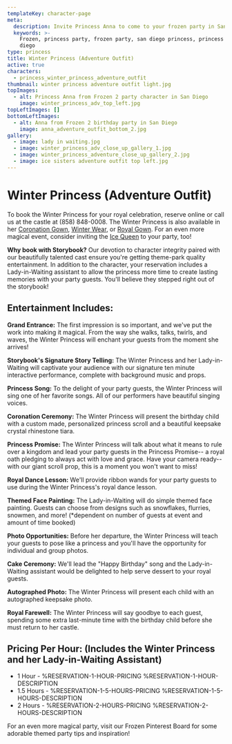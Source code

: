 ```yaml
---
templateKey: character-page
meta:
  description: Invite Princess Anna to come to your frozen party in San Diego
  keywords: >-
    Frozen, princess party, frozen party, san diego princess, princess party san
    diego
type: princess
title: Winter Princess (Adventure Outfit)
active: true
characters:
  - princess_winter_princess_adventure_outfit
thumbnail: winter princess adventure outfit light.jpg
topImages:
  - alt: Princess Anna from Frozen 2 party character in San Diego
    image: winter_princess_adv_top_left.jpg
topLeftImages: []
bottomLeftImages:
  - alt: Anna from Frozen 2 birthday party in San Diego
    image: anna_adventure_outfit_bottom_2.jpg
gallery:
  - image: lady in waiting.jpg
  - image: winter_princess_adv_close_up_gallery_1.jpg
  - image: winter_princess_adventure_close_up_gallery_2.jpg
  - image: ice sisters adventure outfit top left.jpg
---
```

# Winter Princess (Adventure Outfit)

To book the Winter Princess for your royal celebration, reserve online or call us at the castle at (858) 848-0008.  The Winter Princess is also available in her [Coronation Gown](/content/san-diego-princess-party/character-page/princess-winter-princess-coronation-gown/), [Winter Wear](/content/san-diego-princess-party/character-page/princess-winter-princess-winter-wear/), or [Royal Gown](/content/san-diego-princess-party/character-page/princess-winter-princess-royal-gown/).  For an even more magical event, consider inviting the [Ice Queen](/content/san-diego-princess-party/character-page/princess-ice-queen-icy-dress/) to your party, too!  

<div class="boxed">

**Why book with Storybook?**  Our devotion to character integrity paired with our beautifully talented cast ensure you're getting theme-park quality entertainment.  In addition to the character, your reservation includes a Lady-in-Waiting assistant to allow the princess more time to create lasting memories with your party guests.  You'll believe they stepped right out of the storybook!

</div>

## Entertainment Includes:

**Grand Entrance:** The first impression is so important, and we've put the work into making it magical.  From the way she walks, talks, twirls, and waves, the Winter Princess will enchant your guests from the moment she arrives!

**Storybook's Signature Story Telling:**  The Winter Princess and her Lady-in-Waiting will captivate your audience with our signature ten minute interactive performance, complete with background music and props.

**Princess Song:**  To the delight of your party guests, the Winter Princess will sing one of her favorite songs.  All of our performers have beautiful singing voices.

**Coronation Ceremony:**  The Winter Princess will present the birthday child with a custom made, personalized princess scroll and a beautiful keepsake crystal rhinestone tiara.

**Princess Promise:**  The Winter Princess will talk about what it means to rule over a kingdom and lead your party guests in the Princess Promise-- a royal oath pledging to always act with love and grace.  Have your camera ready-- with our giant scroll prop, this is a moment you won't want to miss! 

**Royal Dance Lesson:**  We'll provide ribbon wands for your party guests to use during the Winter Princess's royal dance lesson.

**Themed Face Painting:**  The Lady-in-Waiting will do simple themed face painting.  Guests can choose from designs such as snowflakes, flurries, snowmen, and more!  (*dependent on number of guests at event and amount of time booked)

**Photo Opportunities:**  Before her departure, the Winter Princess will teach your guests to pose like a princess and you'll have the opportunity for individual and group photos.

**Cake Ceremony:**   We'll lead the "Happy Birthday" song and the Lady-in-Waiting assistant would be delighted to help serve dessert to your royal guests.

**Autographed Photo:**  The Winter Princess will present each child with an autographed keepsake photo.

**Royal Farewell:**  The Winter Princess will say goodbye to each guest, spending some extra last-minute time with the birthday child before she must return to her castle. 

## **Pricing Per Hour:  (Includes the Winter Princess and her Lady-in-Waiting Assistant)**

* 1 Hour - %RESERVATION-1-HOUR-PRICING %RESERVATION-1-HOUR-DESCRIPTION
* 1.5 Hours - %RESERVATION-1-5-HOURS-PRICING %RESERVATION-1-5-HOURS-DESCRIPTION
* 2 Hours - %RESERVATION-2-HOURS-PRICING  %RESERVATION-2-HOURS-DESCRIPTION

For an even more magical party, visit our Frozen Pinterest Board for some adorable themed party tips and inspiration!
